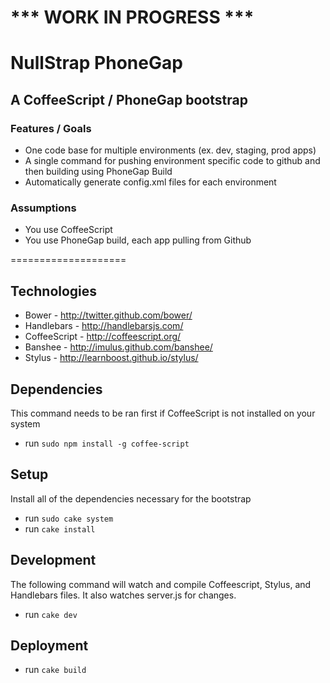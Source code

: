 # *** WORK IN PROGRESS ***
# NullStrap PhoneGap

## A CoffeeScript / PhoneGap bootstrap

### Features / Goals

* One code base for multiple environments (ex. dev, staging, prod apps)
* A single command for pushing environment specific code to github and then building using PhoneGap Build
* Automatically generate config.xml files for each environment

### Assumptions

* You use CoffeeScript
* You use PhoneGap build, each app pulling from Github

====================

## Technologies

* Bower - http://twitter.github.com/bower/
* Handlebars - http://handlebarsjs.com/
* CoffeeScript - http://coffeescript.org/
* Banshee - http://imulus.github.com/banshee/
* Stylus - http://learnboost.github.io/stylus/

## Dependencies

This command needs to be ran first if CoffeeScript is not installed on your system

* run `sudo npm install -g coffee-script`

## Setup

Install all of the dependencies necessary for the bootstrap

* run `sudo cake system`
* run `cake install`


## Development

The following command will watch and compile Coffeescript, Stylus, and Handlebars files. It also watches server.js for changes.

* run `cake dev`

## Deployment

* run `cake build`
